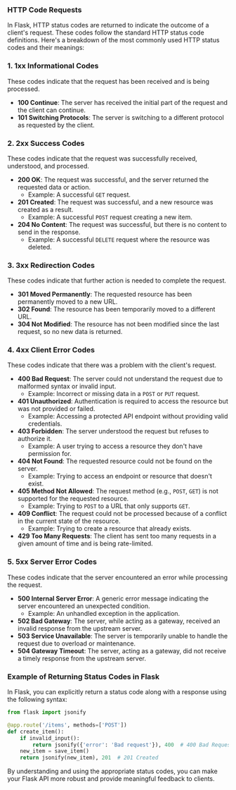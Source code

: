 ### HTTP Code Requests

In Flask, HTTP status codes are returned to indicate the outcome of a client's request. These codes follow the standard HTTP status code definitions. Here's a breakdown of the most commonly used HTTP status codes and their meanings:

### 1. **1xx Informational Codes**
These codes indicate that the request has been received and is being processed.

- **100 Continue**: The server has received the initial part of the request and the client can continue.
- **101 Switching Protocols**: The server is switching to a different protocol as requested by the client.

### 2. **2xx Success Codes**
These codes indicate that the request was successfully received, understood, and processed.

- **200 OK**: The request was successful, and the server returned the requested data or action.
  - Example: A successful `GET` request.
- **201 Created**: The request was successful, and a new resource was created as a result.
  - Example: A successful `POST` request creating a new item.
- **204 No Content**: The request was successful, but there is no content to send in the response.
  - Example: A successful `DELETE` request where the resource was deleted.

### 3. **3xx Redirection Codes**
These codes indicate that further action is needed to complete the request.

- **301 Moved Permanently**: The requested resource has been permanently moved to a new URL.
- **302 Found**: The resource has been temporarily moved to a different URL.
- **304 Not Modified**: The resource has not been modified since the last request, so no new data is returned.

### 4. **4xx Client Error Codes**
These codes indicate that there was a problem with the client's request.

- **400 Bad Request**: The server could not understand the request due to malformed syntax or invalid input.
  - Example: Incorrect or missing data in a `POST` or `PUT` request.
- **401 Unauthorized**: Authentication is required to access the resource but was not provided or failed.
  - Example: Accessing a protected API endpoint without providing valid credentials.
- **403 Forbidden**: The server understood the request but refuses to authorize it.
  - Example: A user trying to access a resource they don't have permission for.
- **404 Not Found**: The requested resource could not be found on the server.
  - Example: Trying to access an endpoint or resource that doesn't exist.
- **405 Method Not Allowed**: The request method (e.g., `POST`, `GET`) is not supported for the requested resource.
  - Example: Trying to `POST` to a URL that only supports `GET`.
- **409 Conflict**: The request could not be processed because of a conflict in the current state of the resource.
  - Example: Trying to create a resource that already exists.
- **429 Too Many Requests**: The client has sent too many requests in a given amount of time and is being rate-limited.

### 5. **5xx Server Error Codes**
These codes indicate that the server encountered an error while processing the request.

- **500 Internal Server Error**: A generic error message indicating the server encountered an unexpected condition.
  - Example: An unhandled exception in the application.
- **502 Bad Gateway**: The server, while acting as a gateway, received an invalid response from the upstream server.
- **503 Service Unavailable**: The server is temporarily unable to handle the request due to overload or maintenance.
- **504 Gateway Timeout**: The server, acting as a gateway, did not receive a timely response from the upstream server.

### Example of Returning Status Codes in Flask

In Flask, you can explicitly return a status code along with a response using the following syntax:
```python
from flask import jsonify

@app.route('/items', methods=['POST'])
def create_item():
    if invalid_input():
        return jsonify({'error': 'Bad request'}), 400  # 400 Bad Request
    new_item = save_item()
    return jsonify(new_item), 201  # 201 Created
```

By understanding and using the appropriate status codes, you can make your Flask API more robust and provide meaningful feedback to clients.
